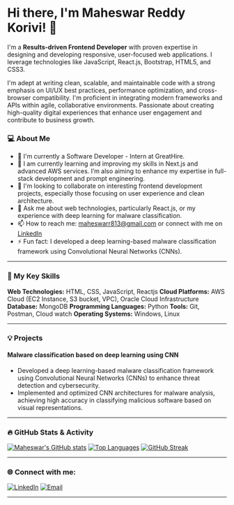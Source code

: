 # Hi there, I'm Maheswar Reddy Korivi! 👋

I'm a **Results-driven Frontend Developer** with proven expertise in designing and developing responsive, user-focused web applications. I leverage technologies like JavaScript, React.js, Bootstrap, HTML5, and CSS3.

I'm adept at writing clean, scalable, and maintainable code with a strong emphasis on UI/UX best practices, performance optimization, and cross-browser compatibility. I'm proficient in integrating modern frameworks and APIs within agile, collaborative environments. Passionate about creating high-quality digital experiences that enhance user engagement and contribute to business growth.

### 💻 About Me

-   🔭 I'm currently a Software Developer - Intern at GreatHire.
-   🌱 I am currently learning and improving my skills in Next.js and advanced AWS services. I’m also aiming to enhance my expertise in full-stack development and prompt engineering.
-   👯 I'm looking to collaborate on interesting frontend development projects, especially those focusing on user experience and clean architecture.
-   💬 Ask me about web technologies, particularly React.js, or my experience with deep learning for malware classification.
-   📫 How to reach me: [maheswarr813@gmail.com](mailto:maheswarr813@gmail.com) or connect with me on [LinkedIn](https://www.linkedin.com/in/maheswared) 
-   ⚡ Fun fact: I developed a deep learning-based malware classification framework using Convolutional Neural Networks (CNNs).

---

### 🚀 My Key Skills

**Web Technologies:** HTML, CSS, JavaScript, Reactjs
**Cloud Platforms:** AWS Cloud (EC2 Instance, S3 bucket, VPC), Oracle Cloud Infrastructure
**Database:** MongoDB
**Programming Languages:** Python
**Tools:** Git, Postman, Cloud watch
**Operating Systems:** Windows, Linux

---

### 💡 Projects

#### Malware classification based on deep learning using CNN 
* Developed a deep learning-based malware classification framework using Convolutional Neural Networks (CNNs) to enhance threat detection and cybersecurity.
* Implemented and optimized CNN architectures for malware analysis, achieving high accuracy in classifying malicious software based on visual representations.

---

### 🔥 GitHub Stats & Activity

[![Maheswar's GitHub stats](https://github-readme-stats.vercel.app/api?username=maheshroyce&show_icons=true&theme=radical&hide_title=true)](https://github.com/Maheshroyce/github-readme-stats)
[![Top Languages](https://github-readme-stats.vercel.app/api/top-langs/?username=maheshroyce&layout=compact&theme=radical&hide_title=true)](https://github.com/Maheshroyce/github-readme-stats)
[![GitHub Streak](https://github-readme-streak-stats.herokuapp.com/?user=maheshroyce&theme=radical&hide_title=true)](https://git.io/streak-stats)

---

### 🌐 Connect with me:

[![LinkedIn](https://img.shields.io/badge/LinkedIn-0077B5?style=for-the-badge&logo=linkedin&logoColor=white)](https://www.linkedin.com/in/maheswared)
[![Email](https://img.shields.io/badge/Email-D14836?style=for-the-badge&logo=gmail&logoColor=white)](mailto:maheswarr813@gmail.com)

---
